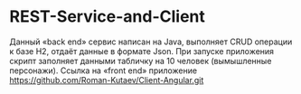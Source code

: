# REST-Service-and-Client
Данный «back end» сервис написан на Java, выполняет CRUD операции к базе H2, отдаёт данные в формате Json.
При запуске приложения скрипт заполняет данными табличку на 10 человек (вымышленные персонажи).
Ссылка на  «front end» приложение <https://github.com/Roman-Kutaev/Client-Angular.git>
